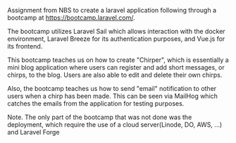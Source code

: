 Assignment from NBS to create a laravel application following through a bootcamp at https://bootcamp.laravel.com/.

The bootcamp utilizes Laravel Sail which allows interaction with the docker environment, Laravel Breeze for its authentication purposes, and Vue.js for its frontend.

This bootcamp teaches us on how to create "Chirper", which is essentially a mini blog application where users can register and add short messages, or chirps, to the blog. Users are also able to edit and delete their own chirps.

Also, the bootcamp teaches us how to send "email" notification to other users when a chirp has been made. This can be seen via MailHog which catches the emails from the application for testing purposes.

Note. The only part of the bootcamp that was not done was the deployment, which require the use of a cloud server(Linode, DO, AWS, ...) and Laravel Forge
